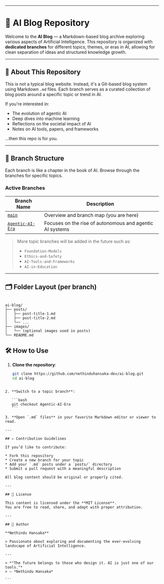 
---


# 🧠 AI Blog Repository

Welcome to the **AI Blog** — a Markdown-based blog archive exploring various aspects of Artificial Intelligence. This repository is organized with **dedicated branches** for different topics, themes, or eras in AI, allowing for clean separation of ideas and structured knowledge growth.

---

## 📌 About This Repository

This is not a typical blog website. Instead, it's a Git-based blog system using Markdown `.md` files. Each branch serves as a curated collection of blog posts around a specific topic or trend in AI.

If you're interested in:
- The evolution of agentic AI
- Deep dives into machine learning
- Reflections on the societal impact of AI
- Notes on AI tools, papers, and frameworks

...then this repo is for you.

---

## 🌿 Branch Structure

Each branch is like a chapter in the book of AI. Browse through the branches for specific topics.

### Active Branches

| Branch Name       | Description                                                  |
|-------------------|--------------------------------------------------------------|
| [`main`](https://github.com/nethinduhansaka-dev/ai-blog)           | Overview and branch map (you are here)                     |
| [`Agentic-AI-Era`](https://github.com/nethinduhansaka-dev/ai-blog/tree/Agentic-AI-Era) | Focuses on the rise of autonomous and agentic AI systems  |

> More topic branches will be added in the future such as:
> - `Foundation-Models`
> - `Ethics-and-Safety`
> - `AI-Tools-and-Frameworks`
> - `AI-in-Education`

---

## 🗂 Folder Layout (per branch)

```

ai-blog/
├── posts/
│   ├── post-title-1.md
│   ├── post-title-2.md
│   └── ...
├── images/
│   └── (optional images used in posts)
└── README.md

````


## 🛠 How to Use

1. **Clone the repository**:
   ```bash
   git clone https://github.com/nethinduhansaka-dev/ai-blog.git
   cd ai-blog
````

2. **Switch to a topic branch**:

   ```bash
   git checkout Agentic-AI-Era
   ```

3. **Open `.md` files** in your favorite Markdown editor or viewer to read.

---

## ✍️ Contribution Guidelines

If you’d like to contribute:

* Fork this repository
* Create a new branch for your topic
* Add your `.md` posts under a `posts/` directory
* Submit a pull request with a meaningful description

All blog content should be original or properly cited.

---

## 📖 License

This content is licensed under the **MIT License**.
You are free to read, share, and adapt with proper attribution.

---

## 👤 Author

**Nethindu Hansaka**

> Passionate about exploring and documenting the ever-evolving landscape of Artificial Intelligence.

---

> *"The future belongs to those who design it. AI is just one of our tools."*
> — *Nethindu Hansaka*

```

